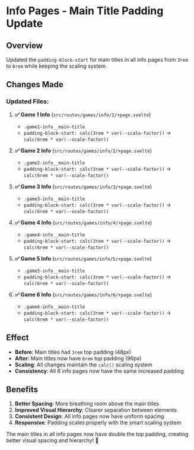# Info Pages - Main Title Padding Update

## Overview
Updated the `padding-block-start` for main titles in all info pages from `3rem` to `6rem` while keeping the scaling system.

## Changes Made

### **Updated Files:**

1. **✅ Game 1 Info** (`src/routes/games/info/1/+page.svelte`)
   - `.game1-info__main-title`
   - `padding-block-start: calc(3rem * var(--scale-factor))` → `calc(6rem * var(--scale-factor))`

2. **✅ Game 2 Info** (`src/routes/games/info/2/+page.svelte`)
   - `.game2-info__main-title`
   - `padding-block-start: calc(3rem * var(--scale-factor))` → `calc(6rem * var(--scale-factor))`

3. **✅ Game 3 Info** (`src/routes/games/info/3/+page.svelte`)
   - `.game3-info__main-title`
   - `padding-block-start: calc(3rem * var(--scale-factor))` → `calc(6rem * var(--scale-factor))`

4. **✅ Game 4 Info** (`src/routes/games/info/4/+page.svelte`)
   - `.game4-info__main-title`
   - `padding-block-start: calc(3rem * var(--scale-factor))` → `calc(6rem * var(--scale-factor))`

5. **✅ Game 5 Info** (`src/routes/games/info/5/+page.svelte`)
   - `.game5-info__main-title`
   - `padding-block-start: calc(3rem * var(--scale-factor))` → `calc(6rem * var(--scale-factor))`

6. **✅ Game 6 Info** (`src/routes/games/info/6/+page.svelte`)
   - `.game6-info__main-title`
   - `padding-block-start: calc(3rem * var(--scale-factor))` → `calc(6rem * var(--scale-factor))`

## Effect

- **Before**: Main titles had `3rem` top padding (48px)
- **After**: Main titles now have `6rem` top padding (96px)
- **Scaling**: All changes maintain the `calc()` scaling system
- **Consistency**: All 6 info pages now have the same increased padding

## Benefits

1. **Better Spacing**: More breathing room above the main titles
2. **Improved Visual Hierarchy**: Clearer separation between elements
3. **Consistent Design**: All info pages now have uniform spacing
4. **Responsive**: Padding scales properly with the smart scaling system

The main titles in all info pages now have double the top padding, creating better visual spacing and hierarchy! 🎉 